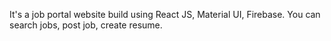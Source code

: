It's a job portal website build using React JS, Material UI, Firebase.
You can search jobs, post job, create resume.